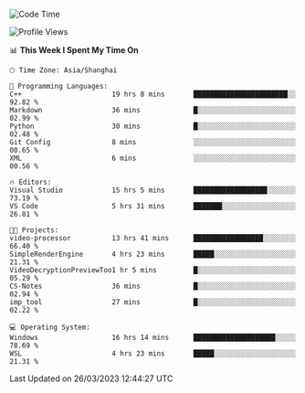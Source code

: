 <!--START_SECTION:waka-->
![Code Time](http://img.shields.io/badge/Code%20Time-803%20hrs%2036%20mins-blue)

![Profile Views](http://img.shields.io/badge/Profile%20Views-2-blue)

📊 **This Week I Spent My Time On** 

```text
🕑︎ Time Zone: Asia/Shanghai

💬 Programming Languages: 
C++                      19 hrs 8 mins       ███████████████████████░░   92.82 % 
Markdown                 36 mins             █░░░░░░░░░░░░░░░░░░░░░░░░   02.99 % 
Python                   30 mins             █░░░░░░░░░░░░░░░░░░░░░░░░   02.48 % 
Git Config               8 mins              ░░░░░░░░░░░░░░░░░░░░░░░░░   00.65 % 
XML                      6 mins              ░░░░░░░░░░░░░░░░░░░░░░░░░   00.56 % 

🔥 Editors: 
Visual Studio            15 hrs 5 mins       ██████████████████░░░░░░░   73.19 % 
VS Code                  5 hrs 31 mins       ███████░░░░░░░░░░░░░░░░░░   26.81 % 

🐱‍💻 Projects: 
video-processor          13 hrs 41 mins      █████████████████░░░░░░░░   66.40 % 
SimpleRenderEngine       4 hrs 23 mins       █████░░░░░░░░░░░░░░░░░░░░   21.31 % 
VideoDecryptionPreviewToo1 hr 5 mins         █░░░░░░░░░░░░░░░░░░░░░░░░   05.29 % 
CS-Notes                 36 mins             █░░░░░░░░░░░░░░░░░░░░░░░░   02.94 % 
imp_tool                 27 mins             █░░░░░░░░░░░░░░░░░░░░░░░░   02.22 % 

💻 Operating System: 
Windows                  16 hrs 14 mins      ████████████████████░░░░░   78.69 % 
WSL                      4 hrs 23 mins       █████░░░░░░░░░░░░░░░░░░░░   21.31 % 
```


 Last Updated on 26/03/2023 12:44:27 UTC
<!--END_SECTION:waka-->